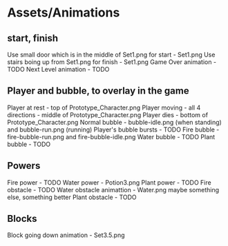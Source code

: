 # Assets/Animations
## start, finish
Use small door which is in the middle of Set1.png for start - Set1.png
Use stairs boing up from Set1.png for finish - Set1.png
Game Over animation - TODO 
Next Level animation - TODO

## Player and bubble, to overlay in the game
Player at rest - top of Prototype_Character.png
Player moving - all 4 directions - middle of Prototype_Character.png
Player dies - bottom of Prototype_Character.png
Normal bubble - bubble-idle.png (when standing) and bubble-run.png (running)
Player's bubble bursts - TODO 
Fire bubble - fire-bubble-run.png and fire-bubble-idle.png
Water bubble - TODO
Plant bubble - TODO

## Powers 
Fire power - TODO
Water power - Potion3.png
Plant power - TODO
Fire obstacle - TODO
Water obstacle animattion - Water.png maybe something else, something better 
Plant obstacle - TODO

## Blocks
Block going down animation - Set3.5.png
